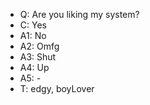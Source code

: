 - Q: Are you liking my system?
- C: Yes
- A1: No
- A2: Omfg
- A3: Shut
- A4: Up
- A5: -
- T: edgy, boyLover